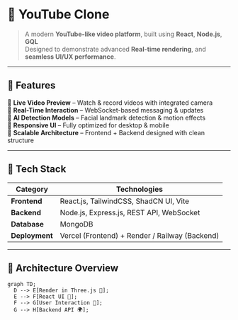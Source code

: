 # 🎥 YouTube Clone

> A modern **YouTube-like video platform**, built using **React**, **Node.js**, **GQL**  
> Designed to demonstrate advanced **Real-time rendering**, and **seamless UI/UX performance**.

---

## 🚀 Features
🔴 **Live Video Preview** – Watch & record videos with integrated camera  
💬 **Real-Time Interaction** – WebSocket-based messaging & updates  
🧠 **AI Detection Models** – Facial landmark detection & motion effects  
📱 **Responsive UI** – Fully optimized for desktop & mobile  
🧩 **Scalable Architecture** – Frontend + Backend designed with clean structure  

---

## 🧠 Tech Stack

| Category | Technologies |
|-----------|--------------|
| **Frontend** | React.js, TailwindCSS, ShadCN UI, Vite |
| **Backend** | Node.js, Express.js, REST API, WebSocket |
| **Database** | MongoDB |
| **Deployment** | Vercel (Frontend) + Render / Railway (Backend) |

---

## 🧩 Architecture Overview

```mermaid
graph TD;
  D --> E[Render in Three.js 🧱];
  E --> F[React UI 🎨];
  F --> G[User Interaction 💬];
  G --> H[Backend API 🌍];
